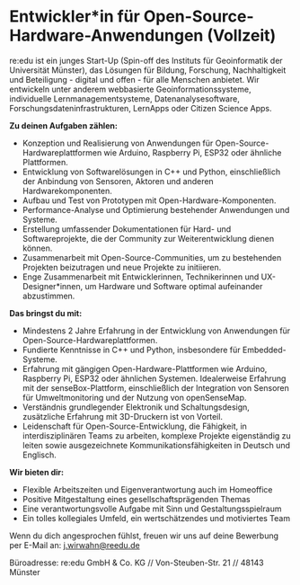 #  Entwickler*in für Open-Source-Hardware-Anwendungen (Vollzeit)

re:edu ist ein junges Start-Up (Spin-off des Instituts für Geoinformatik der Universität Münster), das Lösungen für Bildung, Forschung, Nachhaltigkeit und Beteiligung - digital und offen - für alle Menschen anbietet. Wir entwickeln unter anderem webbasierte Geoinformationssysteme, individuelle Lernmanagementsysteme, Datenanalysesoftware, Forschungsdateninfrastrukturen, LernApps oder Citizen Science Apps.

 

**Zu deinen Aufgaben zählen:**

- Konzeption und Realisierung von Anwendungen für Open-Source-Hardwareplattformen wie Arduino, Raspberry Pi, ESP32 oder ähnliche Plattformen.
- Entwicklung von Softwarelösungen in C++ und Python, einschließlich der Anbindung von Sensoren, Aktoren und anderen Hardwarekomponenten.
- Aufbau und Test von Prototypen mit Open-Hardware-Komponenten.
- Performance-Analyse und Optimierung bestehender Anwendungen und Systeme.
- Erstellung umfassender Dokumentationen für Hard- und Softwareprojekte, die der Community zur Weiterentwicklung dienen können.
- Zusammenarbeit mit Open-Source-Communities, um zu bestehenden Projekten beizutragen und neue Projekte zu initiieren.
- Enge Zusammenarbeit mit Entwicklerinnen, Technikerinnen und UX-Designer*innen, um Hardware und Software optimal aufeinander abzustimmen.

**Das bringst du mit:**

- Mindestens 2 Jahre Erfahrung in der Entwicklung von Anwendungen für Open-Source-Hardwareplattformen.
- Fundierte Kenntnisse in C++ und Python, insbesondere für Embedded-Systeme.
- Erfahrung mit gängigen Open-Hardware-Plattformen wie Arduino, Raspberry Pi, ESP32 oder ähnlichen Systemen. Idealerweise Erfahrung mit der senseBox-Plattform, einschließlich der Integration von Sensoren für Umweltmonitoring und der Nutzung von openSenseMap.
- Verständnis grundlegender Elektronik und Schaltungsdesign, zusätzliche Erfahrung mit 3D-Druckern ist von Vorteil.
- Leidenschaft für Open-Source-Entwicklung, die Fähigkeit, in interdisziplinären Teams zu arbeiten, komplexe Projekte eigenständig zu leiten sowie ausgezeichnete Kommunikationsfähigkeiten in Deutsch und Englisch.

**Wir bieten dir:**

- Flexible Arbeitszeiten und Eigenverantwortung auch im Homeoffice
- Positive Mitgestaltung eines gesellschaftsprägenden Themas
- Eine verantwortungsvolle Aufgabe mit Sinn und Gestaltungsspielraum
- Ein tolles kollegiales Umfeld, ein wertschätzendes und motiviertes Team

Wenn du dich angesprochen fühlst, freuen wir uns auf deine Bewerbung per E-Mail an: j.wirwahn@reedu.de  

Büroadresse:
re:edu GmbH \& Co. KG // Von-Steuben-Str. 21 // 48143 Münster

